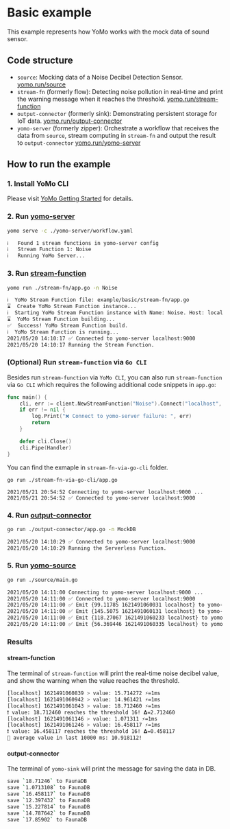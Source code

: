 # Basic example

This example represents how YoMo works with the mock data of sound sensor.

## Code structure

+ `source`: Mocking data of a Noise Decibel Detection Sensor. [yomo.run/source](https://yomo.run/source)
+ `stream-fn` (formerly flow): Detecting noise pollution in real-time and print the warning message when it reaches the threshold. [yomo.run/stream-function](https://yomo.run/flow)
+ `output-connector` (formerly sink): Demonstrating persistent storage for IoT data. [yomo.run/output-connector](https://yomo.run/sink)
+ `yomo-server` (formerly zipper): Orchestrate a workflow that receives the data from `source`, stream computing in `stream-fn` and output the result to `output-connector` [yomo.run/yomo-server](https://yomo.run/zipper)

## How to run the example

### 1. Install YoMo CLI

Please visit [YoMo Getting Started](https://github.com/yomorun/yomo#1-install-cli) for details.

### 2. Run [yomo-server](https://yomo.run/zipper)

```bash
yomo serve -c ./yomo-server/workflow.yaml

ℹ️   Found 1 stream functions in yomo-server config
ℹ️   Stream Function 1: Noise
ℹ️   Running YoMo Server...
```

### 3. Run [stream-function](https://yomo.run/flow)

```bash
yomo run ./stream-fn/app.go -n Noise

ℹ️  YoMo Stream Function file: example/basic/stream-fn/app.go
⌛  Create YoMo Stream Function instance...
ℹ️  Starting YoMo Stream Function instance with Name: Noise. Host: localhost. Port: 9000.
⌛  YoMo Stream Function building...
✅  Success! YoMo Stream Function build.
ℹ️  YoMo Stream Function is running...
2021/05/20 14:10:17 ✅ Connected to yomo-server localhost:9000
2021/05/20 14:10:17 Running the Stream Function.
```

### (Optional) Run `stream-function` via `Go CLI`

Besides run `stream-function` via `YoMo CLI`, you can also run `stream-function` via `Go CLI` which requires the following additional code snippets in `app.go`:

```go
func main() {
	cli, err := client.NewStreamFunction("Noise").Connect("localhost", 9000)
	if err != nil {
		log.Print("❌ Connect to yomo-server failure: ", err)
		return
	}

	defer cli.Close()
	cli.Pipe(Handler)
}
```

You can find the exmaple in `stream-fn-via-go-cli` folder.

```shell
go run ./stream-fn-via-go-cli/app.go

2021/05/21 20:54:52 Connecting to yomo-server localhost:9000 ...
2021/05/21 20:54:52 ✅ Connected to yomo-server localhost:9000
```

### 4. Run [output-connector](https://yomo.run/sink)

```bash
go run ./output-connector/app.go -n MockDB

2021/05/20 14:10:29 ✅ Connected to yomo-server localhost:9000
2021/05/20 14:10:29 Running the Serverless Function.
```

### 5. Run [yomo-source](https://yomo.run/source)

```bash
go run ./source/main.go

2021/05/20 14:11:00 Connecting to yomo-server localhost:9000 ...
2021/05/20 14:11:00 ✅ Connected to yomo-server localhost:9000
2021/05/20 14:11:00 ✅ Emit {99.11785 1621491060031 localhost} to yomo-server
2021/05/20 14:11:00 ✅ Emit {145.5075 1621491060131 localhost} to yomo-server
2021/05/20 14:11:00 ✅ Emit {118.27067 1621491060233 localhost} to yomo-server
2021/05/20 14:11:00 ✅ Emit {56.369446 1621491060335 localhost} to yomo-server
```

### Results

#### stream-function

The terminal of `stream-function` will print the real-time noise decibel value, and show the warning when the value reaches the threshold.

```bash
[localhost] 1621491060839 > value: 15.714272 ⚡️=1ms
[localhost] 1621491060942 > value: 14.961421 ⚡️=1ms
[localhost] 1621491061043 > value: 18.712460 ⚡️=1ms
❗ value: 18.712460 reaches the threshold 16! 𝚫=2.712460
[localhost] 1621491061146 > value: 1.071311 ⚡️=1ms
[localhost] 1621491061246 > value: 16.458117 ⚡️=1ms
❗ value: 16.458117 reaches the threshold 16! 𝚫=0.458117
🧩 average value in last 10000 ms: 10.918112!
```

#### output-connector

The terminal of `yomo-sink` will print the message for saving the data in DB.

```bash
save `18.71246` to FaunaDB
save `1.0713108` to FaunaDB
save `16.458117` to FaunaDB
save `12.397432` to FaunaDB
save `15.227814` to FaunaDB
save `14.787642` to FaunaDB
save `17.85902` to FaunaDB
```
